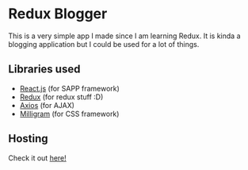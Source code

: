 # Redux Blogger

This is a very simple app I made since I am learning Redux. It is kinda a blogging application but I could be used for a lot of things.

## Libraries used

* [React.js](https://reactjs.org/) (for SAPP framework)
* [Redux](https://momentjs.com/) (for redux stuff :D)
* [Axios](https://github.com/axios/axios) (for AJAX)
* [Milligram](https://bulma.io/) (for CSS framework)

## Hosting

Check it out [here!](http://joshuawootonn.com/ReduxBlogger/)